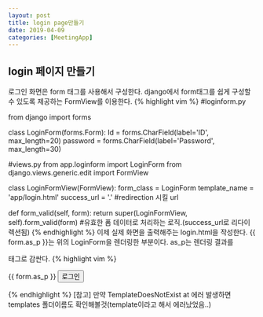 ```yaml
---
layout: post
title: login page만들기
date: 2019-04-09
categories: [MeetingApp]
---
```


## login 페이지 만들기
로그인 화면은 form 태그를 사용해서 구성한다. django에서 form태그를 쉽게 구성할 수 있도록 제공하는 FormView를 이용한다.
{% highlight vim %}
#loginform.py

from django import forms

class LoginForm(forms.Form):
  Id = forms.CharField(label='ID', max_length=20)
  password = forms.CharField(label='Password', max_length=30)
  
#views.py
from app.loginform import LoginForm
from django.views.generic.edit import FormView

class LoginFormView(FormView):
  form_class = LoginForm
  template_name = 'app/login.html'
  success_url = '.'       #redirection 시킬 url
  
  def form_valid(self, form):
    return super(LoginFormView, self).form_valid(form) #유효한 폼 데이터로 처리하는 로직.(success_url로 리다이렉션됨)
{% endhighlight %}
이제 실제 화면을 출력해주는 login.html을 작성한다. {{ form.as_p }}는 위의 LoginForm을 렌더링한 부분이다. as_p는 렌더링 결과를 <p>태그로 감싼다.
{% highlight vim %}
<form action="/app/login" method="post">
   {{ form.as_p }}
    <input type="submit" value="로그인"/>
</form>
{% endhighlight %}
[참고] 만약 TemplateDoesNotExist at 에러 발생하면 templates 폴더이름도 확인해볼것(template이라고 해서 에러났었음..)


